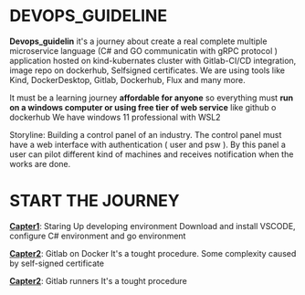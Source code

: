 # DEVOPS_GUIDELINE

**Devops_guidelin** it's a journey about create a real complete multiple microservice language (C# and GO communicatin with gRPC protocol ) application hosted on kind-kubernates cluster with Gitlab-CI/CD integration, image repo on dockerhub, Selfsigned certificates.
We are using tools like Kind, DockerDesktop, Gitlab, Dockerhub, Flux and many more.

It must be a learning journey **affordable for anyone** so everything must **run on a windows computer or using free tier of web service** like github o dockerhub
We have windows 11 professional with WSL2

Storyline: Building a control panel of an industry. The control panel must have a web interface with authentication ( user and psw ).
By this panel a user can pilot different kind of machines and receives notification when the works are done.


# START THE JOURNEY #

[**Capter1**](/docs/Capter1.md): Staring Up developing environment
Download and install VSCODE, configure C# environment and go environment

[**Capter2**](/docs/Capter2.md): Gitlab on Docker
It's a tought procedure. Some complexity caused by self-signed certificate 

[**Capter2**](/docs/Capter3.md): Gitlab runners
It's a tought procedure

<!-- # Kubernates manifest
Kubernates manifest here [section](/release/README.md) -->
